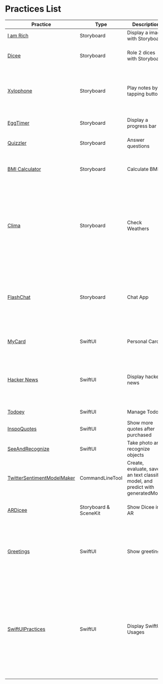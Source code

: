 # Practices List

| Practice                                                                                                               | Type                  | Description                                                                    | Memo                                                                                                                                                                                             |
| ---------------------------------------------------------------------------------------------------------------------- | --------------------- | ------------------------------------------------------------------------------ | ------------------------------------------------------------------------------------------------------------------------------------------------------------------------------------------------ |
| [I am Rich](https://github.com/jinyongnan810/swift-ui-practices/tree/main/I%20am%20Rich)                               | Storyboard            | Display a image with Storyboard                                                |                                                                                                                                                                                                  |
| [Dicee](https://github.com/jinyongnan810/swift-ui-practices/tree/main/Dicee)                                           | Storyboard            | Role 2 dices with Storyboard                                                   | Link UI to code, avoid blocking UI, Alignment and Constraints                                                                                                                                    |
| [Xylophone](https://github.com/jinyongnan810/swift-ui-practices/tree/main/Xylophone)                                   | Storyboard            | Play notes by tapping buttons                                                  | Link onPressed method to multiple buttons, AVAudioPlayer, Load bundle files, UIView.animate                                                                                                      |
| [EggTimer](https://github.com/jinyongnan810/swift-ui-practices/tree/main/EggTimer)                                     | Storyboard            | Display a progress bar                                                         | Timer, Progress View + UIView.animate                                                                                                                                                            |
| [Quizzler](https://github.com/jinyongnan810/swift-ui-practices/tree/main/Quizzler)                                     | Storyboard            | Answer questions                                                               | MVC pattern, struct, mutating struct                                                                                                                                                             |
| [BMI Calculator](https://github.com/jinyongnan810/swift-ui-practices/tree/main/BMI%20Calculator)                       | Storyboard            | Calculate BMI                                                                  | Multiple ViewController, use segue to show modal view                                                                                                                                            |
| [Clima](https://github.com/jinyongnan810/swift-ui-practices/tree/main/Clima)                                           | Storyboard            | Check Weathers                                                                 | Light and Dark mode color & image, using pdf(or any vector image) as image, Make API call & Parse JSON, Protocol & Delegate, Request location & handle permission, hide API Key                  |
| [FlashChat](https://github.com/jinyongnan810/swift-ui-practices/tree/main/FlashChat)                                   | Storyboard            | Chat App                                                                       | Embed in Navigation Controller, auto and manual segue, Firebase Auth/Firestore, TableView, avoid Keyboard, keyboard actions                                                                      |
| [MyCard](https://github.com/jinyongnan810/swift-ui-practices/tree/main/MyCard)                                         | SwiftUI               | Personal Card                                                                  | Import fonts, Extract Views, Show toast & bind status                                                                                                                                            |
| [Hacker News](https://github.com/jinyongnan810/swift-ui-practices/tree/main/HackerNews)                                | SwiftUI               | Display hacker news                                                            | SwiftUI list, NavigationView & NavigationLink, Networking, Publish data, Display webview & show loading                                                                                          |
| [Todoey](https://github.com/jinyongnan810/swift-ui-practices/tree/main/Todoey)                                         | SwiftUI               | Manage Todos                                                                   | SwiftUI Core Data,                                                                                                                                                                               |
| [InspoQuotes](https://github.com/jinyongnan810/swift-ui-practices/tree/main/InspoQuotes)                               | SwiftUI               | Show more quotes after purchased                                               | Check, detect, and make In-App purchases                                                                                                                                                         |
| [SeeAndRecognize](https://github.com/jinyongnan810/swift-ui-practices/tree/main/SeeAndRecognize)                       | SwiftUI               | Take photo and recognize objects                                               | Take photo, CoreML                                                                                                                                                                               |
| [TwitterSentimentModelMaker](https://github.com/jinyongnan810/swift-ui-practices/tree/main/TwitterSentimentModelMaker) | CommandLineTool       | Create, evaluate, save an text classify model, and predict with generatedModel | CreateML, NLP classify model                                                                                                                                                                     |
| [ARDicee](https://github.com/jinyongnan810/swift-ui-practices/tree/main/ARDicee)                                       | Storyboard & SceneKit | Show Dicee in AR                                                               | Display Objects in AR, Detect plane, Set object position                                                                                                                                         |
| [Greetings](https://github.com/jinyongnan810/swift-ui-practices/tree/main/Greetings)                                   | SwiftUI               | Show greetings                                                                 | Light and Dark mode, Localization and @AppStorage, Handle landscape mode, Detect iPad. Share code with mac app                                                                                   |
| [SwiftUIPractices](https://github.com/jinyongnan810/swift-ui-practices/tree/main/SwiftUIPractices)                     | SwiftUI               | Display SwiftUI Usages                                                         | Navigation & Transition, Custom ViewModifier, Mesh Gradient & Timer & Animation, Scroll Transition & Effects, Observation, SF Symbol Animation, Phase/KeyFrame Animation, Gestures, Text Styling |
